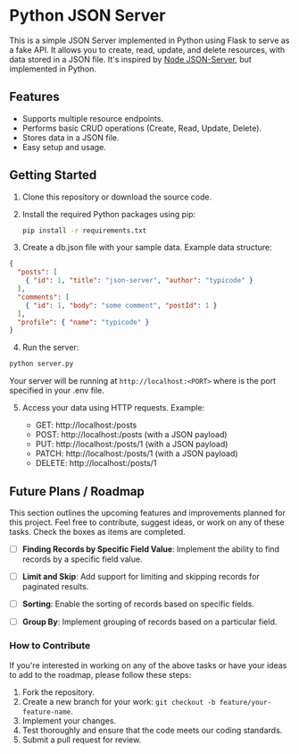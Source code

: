 # Python JSON Server

This is a simple JSON Server implemented in Python using Flask to serve as a fake API. It allows you to create, read, update, and delete resources, with data stored in a JSON file. It's inspired by [Node JSON-Server](https://github.com/typicode/json-server), but implemented in Python.

## Features

- Supports multiple resource endpoints.
- Performs basic CRUD operations (Create, Read, Update, Delete).
- Stores data in a JSON file.
- Easy setup and usage.

## Getting Started

1. Clone this repository or download the source code.

2. Install the required Python packages using pip:

   ```bash
   pip install -r requirements.txt
3. Create a db.json file with your sample data. Example data structure:
```json
{
  "posts": [
    { "id": 1, "title": "json-server", "author": "typicode" }
  ],
  "comments": [
    { "id": 1, "body": "some comment", "postId": 1 }
  ],
  "profile": { "name": "typicode" }
}
```
4. Run the server:
```bash
python server.py
```
Your server will be running at `http://localhost:<PORT>` where <PORT> is the port specified in your .env file.

5. Access your data using HTTP requests. Example:

    - GET: http://localhost:<PORT>/posts
    - POST: http://localhost:<PORT>/posts (with a JSON payload)
    - PUT: http://localhost:<PORT>/posts/1 (with a JSON payload)
    - PATCH: http://localhost:<PORT>/posts/1 (with a JSON payload)
    - DELETE: http://localhost:<PORT>/posts/1

## Future Plans / Roadmap

This section outlines the upcoming features and improvements planned for this project. Feel free to contribute, suggest ideas, or work on any of these tasks. Check the boxes as items are completed.

- [ ] **Finding Records by Specific Field Value**: Implement the ability to find records by a specific field value.

- [ ] **Limit and Skip**: Add support for limiting and skipping records for paginated results.

- [ ] **Sorting**: Enable the sorting of records based on specific fields.

- [ ] **Group By**: Implement grouping of records based on a particular field.

### How to Contribute

If you're interested in working on any of the above tasks or have your ideas to add to the roadmap, please follow these steps:

1. Fork the repository.
2. Create a new branch for your work: `git checkout -b feature/your-feature-name`.
3. Implement your changes.
4. Test thoroughly and ensure that the code meets our coding standards.
5. Submit a pull request for review.
